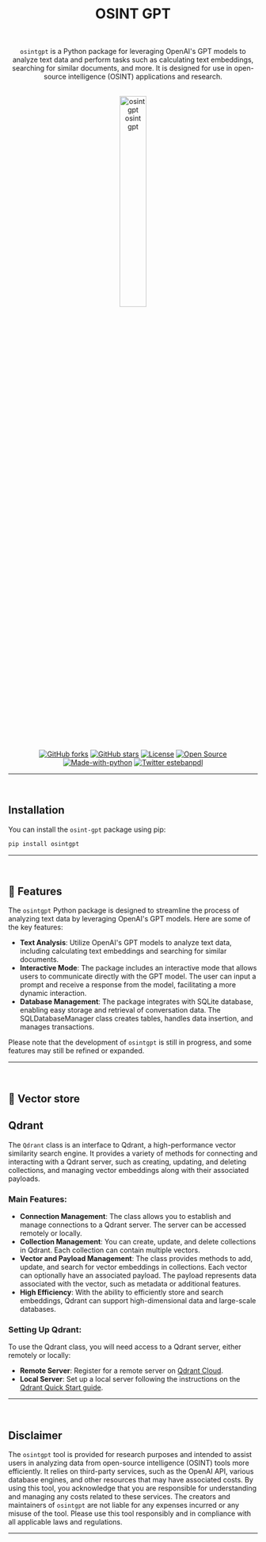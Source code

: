 <div align="center">

# **OSINT GPT**

<br />

`osintgpt` is a Python package for leveraging OpenAI's GPT models to analyze text data and perform tasks such as calculating text embeddings, searching for similar documents, and more. It is designed for use in open-source intelligence (OSINT) applications and research.

<br />

<img src="https://raw.githubusercontent.com/estebanpdl/osintgpt/main/images/osintgpt.png" alt="osintgpt osint gpt" width="33%" height="33%" />

<br />
<br />

[![GitHub forks](https://img.shields.io/github/forks/estebanpdl/osintgpt.svg?style=social&label=Fork&maxAge=2592000)](https://GitHub.com/estebanpdl/osintgpt/network/)
[![GitHub stars](https://img.shields.io/github/stars/estebanpdl/osintgpt?style=social)](https://github.com/estebanpdl/osintgpt/stargazers)
[![License](https://img.shields.io/badge/License-Apache%202.0-blue.svg)](https://github.com/estebanpdl/osintgpt/blob/main/LICENCE)
[![Open Source](https://badges.frapsoft.com/os/v1/open-source.svg?v=103)](https://twitter.com/estebanpdl)
[![Made-with-python](https://img.shields.io/badge/Made%20with-Python-1f425f.svg)](https://www.python.org/)
[![Twitter estebanpdl](https://badgen.net/badge/icon/twitter?icon=twitter&label)](https://twitter.com/estebanpdl)

</div>

<hr />
<br />

## **Installation**

You can install the `osint-gpt` package using pip:

```bash
pip install osintgpt
```

<hr />
<br />

## 🚀 **Features**

The `osintgpt` Python package is designed to streamline the process of analyzing text data by leveraging OpenAI's GPT models. Here are some of the key features:

- **Text Analysis**: Utilize OpenAI's GPT models to analyze text data, including calculating text embeddings and searching for similar documents.
- **Interactive Mode**: The package includes an interactive mode that allows users to communicate directly with the GPT model. The user can input a prompt and receive a response from the model, facilitating a more dynamic interaction.
- **Database Management**: The package integrates with SQLite database, enabling easy storage and retrieval of conversation data. The SQLDatabaseManager class creates tables, handles data insertion, and manages transactions.

Please note that the development of `osintgpt` is still in progress, and some features may still be refined or expanded.

<hr />
<br />


## 💾 **Vector store**

<h2>Qdrant</h2>

The `Qdrant` class is an interface to Qdrant, a high-performance vector similarity search engine. It provides a variety of methods for connecting and interacting with a Qdrant server, such as creating, updating, and deleting collections, and managing vector embeddings along with their associated payloads.

<h3>Main Features:</h3>

- **Connection Management**: The class allows you to establish and manage connections to a Qdrant server. The server can be accessed remotely or locally.
- **Collection Management**: You can create, update, and delete collections in Qdrant. Each collection can contain multiple vectors.
- **Vector and Payload Management**: The class provides methods to add, update, and search for vector embeddings in collections. Each vector can optionally have an associated payload. The payload represents data associated with the vector, such as metadata or additional features.
- **High Efficiency**: With the ability to efficiently store and search embeddings, Qdrant can support high-dimensional data and large-scale databases.

<h3>Setting Up Qdrant:</h3>

To use the Qdrant class, you will need access to a Qdrant server, either remotely or locally:

- **Remote Server**: Register for a remote server on [Qdrant Cloud](https://cloud.qdrant.io/).
- **Local Server**: Set up a local server following the instructions on the [Qdrant Quick Start guide](https://qdrant.tech/documentation/quick_start/).


<hr />
<br />


## **Disclaimer**

The `osintgpt` tool is provided for research purposes and intended to assist users in analyzing data from open-source intelligence (OSINT) tools more efficiently. It relies on third-party services, such as the OpenAI API, various database engines, and other resources that may have associated costs. By using this tool, you acknowledge that you are responsible for understanding and managing any costs related to these services. The creators and maintainers of `osintgpt` are not liable for any expenses incurred or any misuse of the tool. Please use this tool responsibly and in compliance with all applicable laws and regulations.

<hr />
<br />
